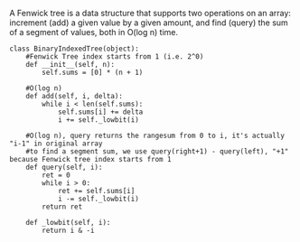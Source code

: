 A Fenwick tree is a data structure that supports two operations on an array: increment (add) a given value by a given amount, and find (query) the sum of a segment of values, both in O(log n) time.  

```
class BinaryIndexedTree(object):
    #Fenwick Tree index starts from 1 (i.e. 2^0)
    def __init__(self, n):
        self.sums = [0] * (n + 1) 
        
    #O(log n)
    def add(self, i, delta):
        while i < len(self.sums):
            self.sums[i] += delta
            i += self._lowbit(i)
    
    #O(log n), query returns the rangesum from 0 to i, it's actually "i-1" in original array
    #to find a segment sum, we use query(right+1) - query(left), "+1" because Fenwick tree index starts from 1
    def query(self, i):
        ret = 0
        while i > 0:
            ret += self.sums[i]
            i -= self._lowbit(i)
        return ret
    
    def _lowbit(self, i):
        return i & -i
```
